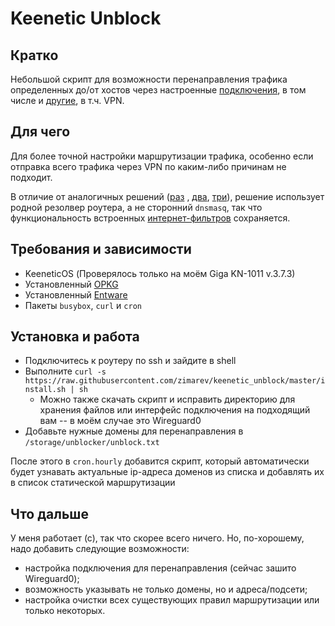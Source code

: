 # Keenetic Unblock

## Кратко

Небольшой скрипт для возможности перенаправления трафика определенных до/от хостов через
настроенные [подключения](https://help.keenetic.com/hc/ru/articles/360000455900), в том числе
и [другие](https://help.keenetic.com/hc/ru/articles/360000599019), в т.ч. VPN.

## Для чего

Для более точной настройки маршрутизации трафика, особенно если отправка всего трафика через VPN по каким-либо причинам
не подходит.

В отличие от аналогичных решений ([раз](https://keenetic-gi.ga/2018/01/16/selective-routing.html)
, [два](https://github.com/Kyrie1965/unblock_keenetic), [три](https://github.com/MonakhovK/tor-proxy-keenetic)), решение
использует родной резолвер роутера, а не сторонний `dnsmasq`, так что функциональность
встроенных [интернет-фильтров](https://help.keenetic.com/hc/ru/articles/360000582119) сохраняется.

## Требования и зависимости

* KeeneticOS (Проверялось только на моём Giga KN-1011 v.3.7.3)
* Установленный [OPKG](https://help.keenetic.com/hc/ru/articles/360000948719)
* Установленный [Entware](https://forum.keenetic.com/topic/4299-entware/)
* Пакеты `busybox`, `curl` и `cron`

## Установка и работа

* Подключитесь к роутеру по ssh и зайдите в shell
* Выполните `curl -s https://raw.githubusercontent.com/zimarev/keenetic_unblock/master/install.sh | sh`
  * Можно также скачать скрипт и исправить директорию для хранения файлов или интерфейс подключения на подходящий вам --
    в моём случае это Wireguard0
* Добавьте нужные домены для перенаправления в `/storage/unblocker/unblock.txt`

После этого в `cron.hourly` добавится скрипт, который автоматически будет узнавать актуальные ip-адреса доменов из
списка и добавлять их в список статической маршрутизации

## Что дальше

У меня работает (с), так что скорее всего ничего. Но, по-хорошему, надо добавить следующие возможности:

* настройка подключения для перенаправления (сейчас зашито Wireguard0);
* возможность указывать не только домены, но и адреса/подсети;
* настройка очистки всех существующих правил маршрутизации или только некоторых.
